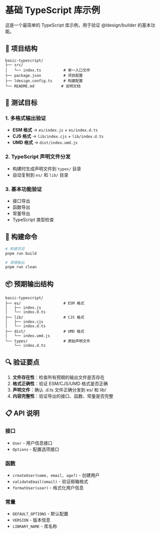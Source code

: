# 基础 TypeScript 库示例

这是一个最简单的 TypeScript 库示例，用于验证 @ldesign/builder 的基本功能。

## 📁 项目结构

```
basic-typescript/
├── src/
│   └── index.ts          # 单一入口文件
├── package.json          # 项目配置
├── ldesign.config.ts     # 构建配置
└── README.md            # 说明文档
```

## 🎯 测试目标

### 1. 多格式输出验证
- **ESM 格式** → `es/index.js` + `es/index.d.ts`
- **CJS 格式** → `lib/index.cjs` + `lib/index.d.ts`
- **UMD 格式** → `dist/index.umd.js`

### 2. TypeScript 声明文件分发
- 构建时生成声明文件到 `types/` 目录
- 自动复制到 `es/` 和 `lib/` 目录

### 3. 基本功能验证
- 接口导出
- 函数导出
- 常量导出
- TypeScript 类型检查

## 🚀 构建命令

```bash
# 构建项目
pnpm run build

# 清理输出
pnpm run clean
```

## 📦 预期输出结构

```
basic-typescript/
├── es/                   # ESM 格式
│   ├── index.js
│   └── index.d.ts
├── lib/                  # CJS 格式
│   ├── index.cjs
│   └── index.d.ts
├── dist/                 # UMD 格式
│   └── index.umd.js
└── types/                # 原始声明文件
    └── index.d.ts
```

## 🔍 验证要点

1. **文件存在性**：检查所有预期的输出文件是否存在
2. **格式正确性**：验证 ESM/CJS/UMD 格式是否正确
3. **声明文件**：确认 .d.ts 文件正确分发到 es/ 和 lib/
4. **内容完整性**：验证导出的接口、函数、常量是否完整

## 📋 API 说明

### 接口

- `User` - 用户信息接口
- `Options` - 配置选项接口

### 函数

- `createUser(name, email, age?)` - 创建用户
- `validateEmail(email)` - 验证邮箱格式
- `formatUser(user)` - 格式化用户信息

### 常量

- `DEFAULT_OPTIONS` - 默认配置
- `VERSION` - 版本信息
- `LIBRARY_NAME` - 库名称
